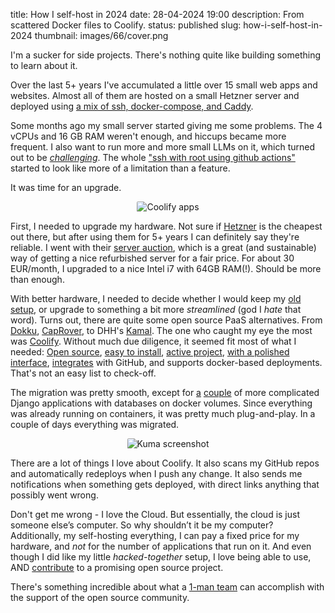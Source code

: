 title: How I self-host in 2024
date: 28-04-2024 19:00
description: From scattered Docker files to Coolify. 
status: published
slug: how-i-self-host-in-2024
thumbnail: images/66/cover.png

I'm a sucker for side projects. There's nothing quite like building something to learn about it.

Over the last 5+ years I've accumulated a little over 15 small web apps and websites. Almost all of them are hosted on a small Hetzner server and deployed using [a mix of ssh, docker-compose, and Caddy](). 

Some months ago my small server started giving me some problems. The 4 vCPUs and 16 GB RAM weren't enough, and hiccups became more frequent. I also want to run more and more small LLMs on it, which turned out to be _[challenging](https://github.com/duarteocarmo/lusiaidas/blob/master/app.py#L1)_. The whole ["ssh with root using github actions"](https://github.com/duarteocarmo/governosombra/blob/master/.github/workflows/workflow.yml) started to look like more of a limitation than a feature. 

It was time for an upgrade.

<center>
<img src="{static}/images/66/coolify-apps.png" alt="Coolify apps" 
style="max-width:100%;border-radius: 2px">
</center>

First, I needed to upgrade my hardware. Not sure if [Hetzner](https://www.hetzner.com/) is the cheapest out there, but after using them for 5+ years I can definitely say they're reliable. I went with their [server auction](https://www.hetzner.com/sb), which is a great (and sustainable) way of getting a nice refurbished server for a fair price. For about 30 EUR/month, I upgraded to a nice Intel i7 with 64GB RAM(!). Should be more than enough.

With better hardware, I needed to decide whether I would keep my [old setup]({filename}/posts/41-down-from-the-cloud.md), or upgrade to something a bit more _streamlined_ (god I _hate_ that word). Turns out, there are quite some open source PaaS alternatives. From [Dokku](https://dokku.com/), [CapRover](https://caprover.com/), to DHH's [Kamal](https://kamal-deploy.org/). The one who caught my eye the most was [Coolify](https://coolify.io/). Without much due diligence, it seemed fit most of what I needed: [Open source](https://github.com/coollabsio/coolify), [easy to install](https://coolify.io/docs/installation), [active project](https://github.com/coollabsio/coolify/commits/main/), [with a polished interface](https://coolify.io/docs/screenshots), [integrates](https://coolify.io/docs/knowledge-base/git/github/integration) with GitHub, and supports docker-based deployments. That's not an easy list to check-off.

The migration was pretty smooth, except for [a](https://aicoverlettercreator.com/) [couple](https://infrequent.app/) of more complicated Django applications with databases on docker volumes. Since everything was already running on containers, it was pretty much plug-and-play. In a couple of days everything was migrated. 

<center>
<img src="{static}/images/66/kuma-screenshot.png" alt="Kuma screenshot" 
style="max-width:100%;border-radius: 2px">
</center>

There are a lot of things I love about Coolify. It also scans my GitHub repos and automatically redeploys when I push any change. It also sends me notifications when something gets deployed, with direct links anything that possibly went wrong. 

Don't get me wrong - I love the Cloud. But essentially, the cloud is just someone else’s computer. So why shouldn’t it be my computer? Additionally, my self-hosting everything, I can pay a fixed price for my hardware, and _not_ for the number of applications that run on it. And even though I did like my little _hacked-together_ setup, I love being able to use, AND [contribute](https://github.com/coollabsio/coolify/pull/2028) to a promising open source project. 

There's something incredible about what a [1-man team](https://github.com/andrasbacsai) can accomplish with the support of the open source community.
